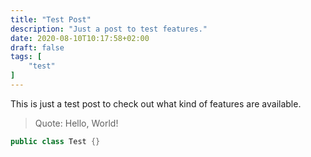 ```yaml
---
title: "Test Post"
description: "Just a post to test features."
date: 2020-08-10T10:17:58+02:00
draft: false
tags: [
    "test"
]
--- 
```


<!-- Shown on main page as summary. -->
This is just a test post to check out what kind of features are available.

> Quote: Hello, World!

```java
public class Test {}
```